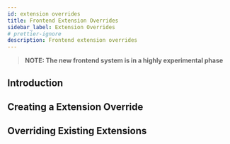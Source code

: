 ```yaml
---
id: extension overrides
title: Frontend Extension Overrides
sidebar_label: Extension Overrides
# prettier-ignore
description: Frontend extension overrides
---
```


> **NOTE: The new frontend system is in a highly experimental phase**

## Introduction

<!--

Introduce extension overrides and how they can be shipped in separate packages but also internally within a project too.

Talk about how extension overrides

-->

## Creating a Extension Override

<!--

How to create an extension override and export it from a package.A

 - Example using the default exports

You can also create them directly withing the app for local overrides.

 - Example of installing an override directly into an app

Mention that in can still be a good idea to split your overrides out into separate packages in large projects. But it's up to you to decide how to group the extensions into extension overrides.

 -->

## Overriding Existing Extensions

<!--

To override an existing extension you need to provide an extension through an extension override that has the same ID as the existing extension. That is, all of kind, namespace and name must match the extension you want to override.

This means that you typically need to provide an explicit namespace when overriding extensions from a plugin.

 - Example of how to create an extension override for an existing extension from some plugin

 -->

